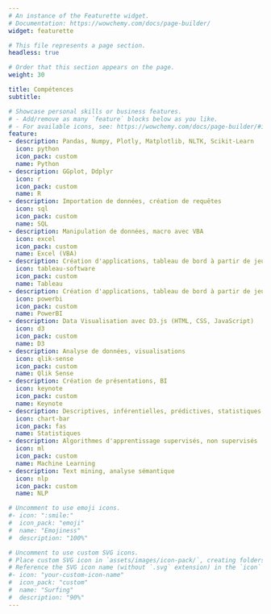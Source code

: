 ```yaml
---
# An instance of the Featurette widget.
# Documentation: https://wowchemy.com/docs/page-builder/
widget: featurette

# This file represents a page section.
headless: true

# Order that this section appears on the page.
weight: 30

title: Compétences
subtitle:

# Showcase personal skills or business features.
# - Add/remove as many `feature` blocks below as you like.
# - For available icons, see: https://wowchemy.com/docs/page-builder/#icons
feature:
- description: Pandas, Numpy, Plotly, Matplotlib, NLTK, Scikit-Learn
  icon: python
  icon_pack: custom
  name: Python
- description: GGplot, Ddplyr
  icon: r
  icon_pack: custom
  name: R
- description: Importation de données, création de requêtes 
  icon: sql
  icon_pack: custom
  name: SQL
- description: Manipulation de données, macro avec VBA
  icon: excel
  icon_pack: custom
  name: Excel (VBA)
- description: Création d'applications, tableau de bord à partir de jeu de données
  icon: tableau-software
  icon_pack: custom
  name: Tableau
- description: Création d'applications, tableau de bord à partir de jeu de données
  icon: powerbi
  icon_pack: custom
  name: PowerBI
- description: Data Visualisation avec D3.js (HTML, CSS, JavaScript)
  icon: d3
  icon_pack: custom
  name: D3
- description: Analyse de données, visualisations
  icon: qlik-sense
  icon_pack: custom
  name: Qlik Sense
- description: Création de présentations, BI
  icon: keynote
  icon_pack: custom
  name: Keynote
- description: Descriptives, inférentielles, prédictives, statistiques appliquées
  icon: chart-bar
  icon_pack: fas
  name: Statistiques
- description: Algorithmes d'apprentissage supervisés, non supervisés
  icon: ml
  icon_pack: custom
  name: Machine Learning
- description: Text mining, analyse sémantique
  icon: nlp
  icon_pack: custom
  name: NLP

# Uncomment to use emoji icons.
#- icon: ":smile:"
#  icon_pack: "emoji"
#  name: "Emojiness"
#  description: "100%"  

# Uncomment to use custom SVG icons.
# Place custom SVG icon in `assets/images/icon-pack/`, creating folders if necessary.
# Reference the SVG icon name (without `.svg` extension) in the `icon` field.
#- icon: "your-custom-icon-name"
#  icon_pack: "custom"
#  name: "Surfing"
#  description: "90%"
---
```

